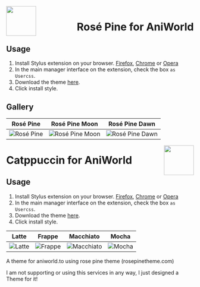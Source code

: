
<img src="https://github.com/rose-pine/rose-pine-theme/raw/main/assets/icon.png" width="80" align="left"/>
<h1 align="right">Rosé Pine for AniWorld</h1>

<h2>Usage</h2>

1. Install Stylus extension on your browser. [Firefox](https://addons.mozilla.org/en-US/firefox/addon/styl-us), [Chrome](https://chrome.google.com/webstore/detail/stylus/clngdbkpkpeebahjckkjfobafhncgmne) or [Opera](https://addons.opera.com/en-gb/extensions/details/stylus/)
2. In the main manager interface on the extension, check the box `as Usercss`.
3. Download the theme [here](https://github.com/DrWuzi/aniworld-theme/blob/main/RosePineAniworld.user.css).
4. Click install style.

## Gallery

| Rosé Pine | Rosé Pine Moon | Rosé Pine Dawn |
|---|---|---|
|![Rosé Pine](assets/rosepine/rosepine.png)|![Rosé Pine Moon](assets/rosepine/moon.png)|![Rosé Pine Dawn](assets/rosepine/dawn.png)|

<img src="https://raw.githubusercontent.com/catppuccin/catppuccin/main/assets/logos/exports/1544x1544_circle.png" width="80" align="right"/>
<h1 align="left">Catppuccin for AniWorld</h1>

<h2>Usage</h2>

1. Install Stylus extension on your browser. [Firefox](https://addons.mozilla.org/en-US/firefox/addon/styl-us), [Chrome](https://chrome.google.com/webstore/detail/stylus/clngdbkpkpeebahjckkjfobafhncgmne) or [Opera](https://addons.opera.com/en-gb/extensions/details/stylus/)
2. In the main manager interface on the extension, check the box `as Usercss`.
3. Download the theme [here](https://github.com/DrWuzi/aniworld-theme/blob/main/CatppuccinAniworld.user.css).
4. Click install style.

| Latte | Frappe | Macchiato | Mocha |
|---|---|---|---|
|![Latte](assets/catppuccin/latte.png)|![Frappe](assets/catppuccin/frappe.png)|![Macchiato](assets/catppuccin/macchiato.png)|![Mocha](assets/catppuccin/mocha.png)|

A theme for aniworld.to using rose pine theme (rosepinetheme.com)


I am not supporting or using this services in any way, I just designed a Theme for it!
